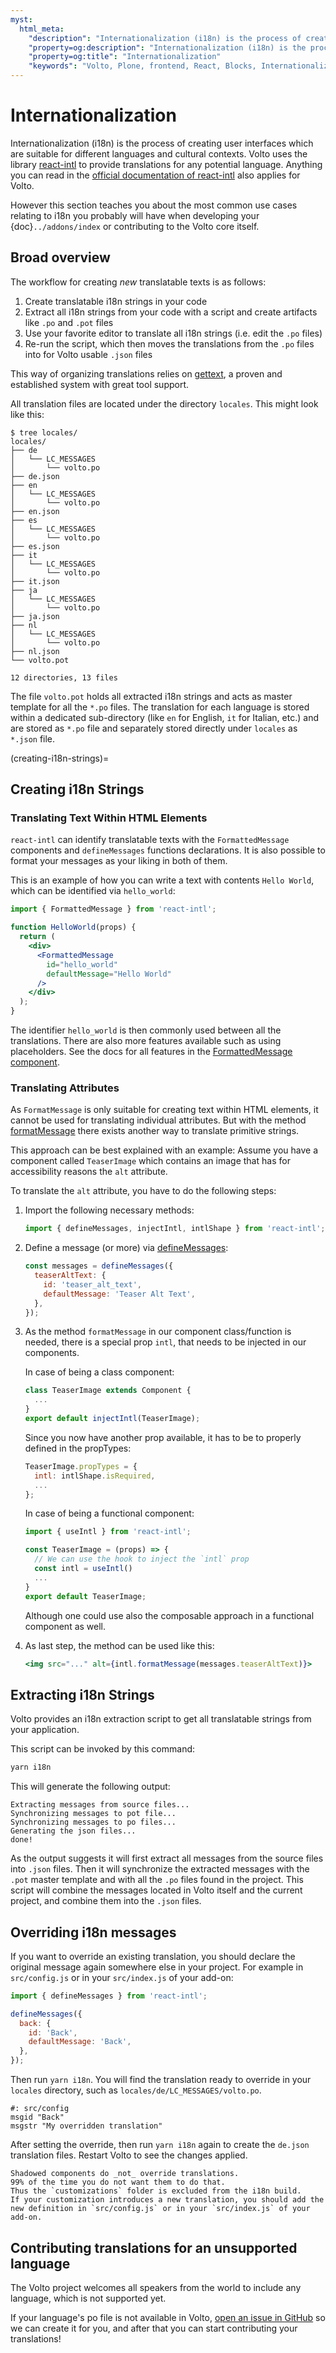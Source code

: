 ```yaml
---
myst:
  html_meta:
    "description": "Internationalization (i18n) is the process of creating user interfaces which are suitable for different languages and cultural contexts."
    "property=og:description": "Internationalization (i18n) is the process of creating user interfaces which are suitable for different languages and cultural contexts."
    "property=og:title": "Internationalization"
    "keywords": "Volto, Plone, frontend, React, Blocks, Internationalization, i18n"
---
```


# Internationalization

Internationalization (i18n) is the process of creating user interfaces which are suitable for different languages and cultural contexts.
Volto uses the library [react-intl](https://www.npmjs.com/package/react-intl) to provide translations for any potential language.
Anything you can read in the [official documentation of react-intl](https://formatjs.io/docs/react-intl/) also applies for Volto.

However this section teaches you about the most common use cases relating to i18n you probably will have when developing your {doc}`../addons/index` or contributing to the Volto core itself.

## Broad overview

The workflow for creating *new* translatable texts is as follows:

1. Create translatable i18n strings in your code
2. Extract all i18n strings from your code with a script and create artifacts like `.po` and `.pot` files
3. Use your favorite editor to translate all i18n strings (i.e. edit the `.po` files)
4. Re-run the script, which then moves the translations from the `.po` files into for Volto usable `.json` files

This way of organizing translations relies on [gettext](https://en.wikipedia.org/wiki/Gettext), a proven and established system with great tool support.

All translation files are located under the directory `locales`.
This might look like this:

```shell
$ tree locales/
locales/
├── de
│   └── LC_MESSAGES
│       └── volto.po
├── de.json
├── en
│   └── LC_MESSAGES
│       └── volto.po
├── en.json
├── es
│   └── LC_MESSAGES
│       └── volto.po
├── es.json
├── it
│   └── LC_MESSAGES
│       └── volto.po
├── it.json
├── ja
│   └── LC_MESSAGES
│       └── volto.po
├── ja.json
├── nl
│   └── LC_MESSAGES
│       └── volto.po
├── nl.json
└── volto.pot

12 directories, 13 files
```

The file `volto.pot` holds all extracted i18n strings and acts as master template for all the `*.po` files.
The translation for each language is stored within a dedicated sub-directory (like `en` for English, `it` for Italian, etc.) and are stored as `*.po` file and separately stored directly under `locales` as `*.json` file.


(creating-i18n-strings)=

## Creating i18n Strings

### Translating Text Within HTML Elements

`react-intl` can identify translatable texts with the `FormattedMessage` components and `defineMessages` functions declarations.
It is also possible to format your messages as your liking in both of them.

This is an example of how you can write a text with contents `Hello World`, which can be identified via `hello_world`:

```jsx
import { FormattedMessage } from 'react-intl';

function HelloWorld(props) {
  return (
    <div>
      <FormattedMessage
        id="hello_world"
        defaultMessage="Hello World"
      />
    </div>
  );
}
```

The identifier `hello_world` is then commonly used between all the translations.
There are also more features available such as using placeholders.
See the docs for all features in the [FormattedMessage component](https://formatjs.io/docs/react-intl/components#formattedmessage).

### Translating Attributes

As `FormatMessage` is only suitable for creating text within HTML elements, it cannot be used for translating individual attributes.
But with the method [formatMessage](https://formatjs.io/docs/react-intl/api/#formatmessage) there exists another way to translate primitive strings.

This approach can be best explained with an example: Assume you have a component called `TeaserImage` which contains an image that has for accessibility reasons the `alt` attribute.

To translate the `alt` attribute, you have to do the following steps:

1. Import the following necessary methods:

    ```js
    import { defineMessages, injectIntl, intlShape } from 'react-intl';
    ```

2. Define a message (or more) via [defineMessages](https://formatjs.io/docs/react-intl/api/#definemessagesdefinemessage):

    ```js
    const messages = defineMessages({
      teaserAltText: {
        id: 'teaser_alt_text',
        defaultMessage: 'Teaser Alt Text',
      },
    });
    ```

3. As the method `formatMessage` in our component class/function is needed, there is a special prop `intl`, that needs to be injected in our components.

    In case of being a class component:

    ```js
    class TeaserImage extends Component {
      ...
    }
    export default injectIntl(TeaserImage);
    ```

    Since you now have another prop available, it has to be to properly defined in the propTypes:

      ```jsx
      TeaserImage.propTypes = {
        intl: intlShape.isRequired,
        ...
      };
      ```

    In case of being a functional component:

    ```js
    import { useIntl } from 'react-intl';

    const TeaserImage = (props) => {
      // We can use the hook to inject the `intl` prop
      const intl = useIntl()
      ...
    }
    export default TeaserImage;
    ```

    Although one could use also the composable approach in a functional component as well.

4. As last step, the method can be used like this:

    ```jsx
    <img src="..." alt={intl.formatMessage(messages.teaserAltText)}>
    ```

## Extracting i18n Strings

Volto provides an i18n extraction script to get all translatable strings from your application.

This script can be invoked by this command:

```sh
yarn i18n
```

This will generate the following output:

```console
Extracting messages from source files...
Synchronizing messages to pot file...
Synchronizing messages to po files...
Generating the json files...
done!
```

As the output suggests it will first extract all messages from the source files into `.json` files.
Then it will synchronize the extracted messages with the `.pot` master template and with all the `.po` files found in the project.
This script will combine the messages located in Volto itself and the current project, and combine them into the `.json` files.

## Overriding i18n messages

If you want to override an existing translation, you should declare the original message again somewhere else in your project.
For example in `src/config.js` or in your `src/index.js` of your add-on:

```js
import { defineMessages } from 'react-intl';

defineMessages({
  back: {
    id: 'Back',
    defaultMessage: 'Back',
  },
});
```

Then run `yarn i18n`.
You will find the translation ready to override in your `locales` directory, such as `locales/de/LC_MESSAGES/volto.po`.

```
#: src/config
msgid "Back"
msgstr "My overridden translation"
```

After setting the override, then run `yarn i18n` again to create the `de.json` translation files.
Restart Volto to see the changes applied.

```{note}
Shadowed components do _not_ override translations.
99% of the time you do not want them to do that.
Thus the `customizations` folder is excluded from the i18n build.
If your customization introduces a new translation, you should add the new definition in `src/config.js` or in your `src/index.js` of your add-on.
```

## Contributing translations for an unsupported language

The Volto project welcomes all speakers from the world to include any language, which is not supported yet.

If your language's po file is not available in Volto, [open an issue in GitHub](https://github.com/plone/volto/issues) so we can create it for you, and after that you can start contributing your translations!
